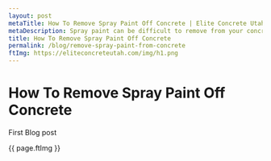 ```yaml
---
layout: post
metaTitle: How To Remove Spray Paint Off Concrete | Elite Concrete Utah
metaDescription: Spray paint can be difficult to remove from your concrete. This post goes over the top 5 ways to remove spray paint from concrete.
title: How To Remove Spray Paint Off Concrete
permalink: /blog/remove-spray-paint-from-concrete
ftImg: https://eliteconcreteutah.com/img/h1.png
---
```


# How To Remove Spray Paint Off Concrete

First Blog post

{{ page.ftImg }}